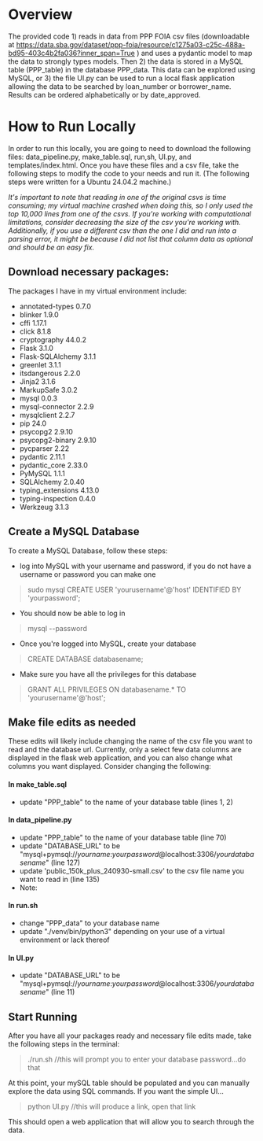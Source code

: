 # Overview
The provided code 1) reads in data from PPP FOIA csv files (downloadable at https://data.sba.gov/dataset/ppp-foia/resource/c1275a03-c25c-488a-bd95-403c4b2fa036?inner_span=True ) and uses a pydantic model to map the data to strongly types models. Then 2) the data is stored in a MySQL table (PPP_table) in the database PPP_data. This data can be explored using MySQL, or 3) the file UI.py can be used to run a local flask application allowing the data to be searched by loan_number or borrower_name. Results can be ordered alphabetically or by date_approved.

# How to Run Locally
In order to run this locally, you are going to need to download the following files: data_pipeline.py, make_table.sql, run,sh, UI.py, and templates/index.html. Once you have these files and a csv file, take the following steps to modify the code to your needs and run it. (The following steps were written for a Ubuntu 24.04.2 machine.)

*It's important to note that reading in one of the original csvs is time consuming; my virtual machine crashed when doing this, so I only used the top 10,000 lines from one of the csvs. If you're working with computational limitations, consider decreasing the size of the csv you're working with. Additionally, if you use a different csv than the one I did and run into a parsing error, it might be because I did not list that column data as optional and should be an easy fix.*

## Download necessary packages:
The packages I have in my virtual environment include: 
- annotated-types   0.7.0
- blinker           1.9.0
- cffi              1.17.1
- click             8.1.8
- cryptography      44.0.2
- Flask             3.1.0
- Flask-SQLAlchemy  3.1.1
- greenlet          3.1.1
- itsdangerous      2.2.0
- Jinja2            3.1.6
- MarkupSafe        3.0.2
- mysql             0.0.3
- mysql-connector   2.2.9
- mysqlclient       2.2.7
- pip               24.0
- psycopg2          2.9.10
- psycopg2-binary   2.9.10
- pycparser         2.22
- pydantic          2.11.1
- pydantic_core     2.33.0
- PyMySQL           1.1.1
- SQLAlchemy        2.0.40
- typing_extensions 4.13.0
- typing-inspection 0.4.0
- Werkzeug          3.1.3

## Create a MySQL Database
To create a MySQL Database, follow these steps:
- log into MySQL with your username and password, if you do not have a username or password you can make one
> sudo mysql
> CREATE USER 'yourusername'@'host' IDENTIFIED BY 'yourpassword';
- You should now be able to log in
> mysql --password
- Once you're logged into MySQL, create your database
> CREATE DATABASE databasename;
- Make sure you have all the privileges for this database
> GRANT ALL PRIVILEGES ON databasename.* TO 'yourusername'@'host';

## Make file edits as needed
These edits will likely include changing the name of the csv file you want to read and the database url. Currently, only a select few data columns are displayed in the flask web application, and you can also change what columns you want displayed. Consider changing the following:

#### In make_table.sql
- update "PPP_table" to the name of your database table (lines 1, 2)

#### In data_pipeline.py
- update "PPP_table" to the name of your database table (line 70)
- update "DATABASE_URL" to be "mysql+pymsql://*yourname*:*yourpassword*@localhost:3306/*yourdatabasename*" (line 127)
- update 'public_150k_plus_240930-small.csv' to the csv file name you want to read in (line 135)
- Note: 

#### In run.sh
- change "PPP_data" to your database name
- update "./venv/bin/python3" depending on your use of a virtual environment or lack thereof

#### In UI.py
- update "DATABASE_URL" to be "mysql+pymsql://*yourname*:*yourpassword*@localhost:3306/*yourdatabasename*" (line 11)

## Start Running
After you have all your packages ready and necessary file edits made, take the following steps in the terminal:
> ./run.sh //this will prompt you to enter your database password...do that

At this point, your mySQL table should be populated and you can manually explore the data using SQL commands. If you want the simple UI...

> python UI.py //this will produce a link, open that link

This should open a web application that will allow you to search through the data.





